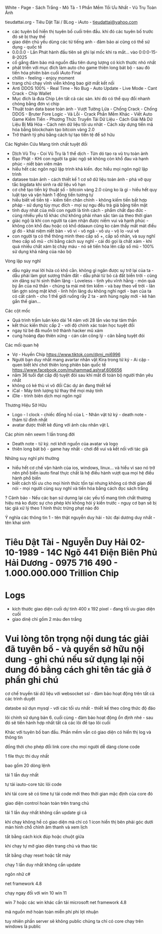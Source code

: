 ﻿White - Page - Sách Trắng - Mô Tả - 1 Phần Mềm Tối Ưu Nhất - Vũ Trụ Toàn Ảnh

tieudattai.org - Tiêu Dật Tài / BLog - iAuto - tieudattai@yahoo.com

+ các tuyên bố hiển thị tuyên bố cuối trên đầu. khi đó các tuyên bố trước đó sẽ bị thay thế
+ giao diện chủ yếu dùng các từ tiếng anh - đảm bảo ai cũng có thể sử dụng - quốc tế
+ 0.0.0.0 - Lần Phát hành đầu tiên sẽ ghi lại mốc khi ra mắt... vào 0:0:0-15-8-2025
+ cố gắng đảm bảo mã nguồn đầu tiên dung lượng có kích thước nhỏ nhất
+ phát triển với mục đích làm auto cho game thiên long bát bộ - sau đó tiến hóa phiên bản cuối iAuto Final
+ chillin - feeling - enjoy moment
+ trang chủ chạy vĩnh viễn không bao giờ mất kết nối
+ Anti DDOS 100% - Real Time - No Bug - Auto Update - Live Mode - Cant Crack - Chip Wallet
+ Mục đích là đưa Chip Lên tất cả các sàn. khi đó có thể quy đổi nhanh chóng bằng đơn vị chip
+ Thuật toán data base toàn ảnh - Vượt Tường Lửa - Chống Crack - Chống DDOS - Bruter Fore Logic - Vá Lỗi - Crack Phần Mềm Khác - Viết Auto Game Kiếm Tiền - Phương Thức Truyền Tải Dữ Liệu - Cách Giải Mã Dữ Liệu Bị Mã Hóa - Cách nén dữ liệu tối ưu nhât - Cách xây dựng tiền mã hóa bằng blockchain tạo bitcoin vàng 2.0
+ Trở thành tỷ phú bằng cách tự tạo tiền tệ để sở hữu

Các Nghiên Cứu Mang tính chất tuyệt đối
+ DỊch Vũ Trụ - Coi Vũ Trụ là 1 thể dịch - Từn dó tạo ra vũ trụ toàn ảnh
+ Đạo Phật - KHi con người ta giác ngộ sẽ không còn khổ đau và hạnh phúc - niết bàn viên mãn
+ hiểu hết các ngôn ngứ lập trình khả kiến. đọc hiểu mọi ngôn ngữ lập trình
+ datasee toàn ảnh - cách thiết kế 1 cơ sở dữ liệu toàn ảnh - phá vỡ quy tắc bigdata khi sinh ra dữ liệu vô hạn
+ cơ chế tạo tiền kỹ thuật số - bitcoin vàng 2.0 cũng ko là gì - hiểu hết quy luật tạo và vận hành 1 đồng tiền tương tự
+ hiểu biết về tiền tệ - kiếm tiền chân chính - không kiếm tiền bất hợp pháp - sử dụng tùy mục đích - mọi sự ngu đều trả giá bằng tiền mặt
+ tính duy nhát của mỗi con người là tính cách - phẩm chất đạo đức - cùng nhiều yếu tố khác chứ không phải nhan sắc tàn úa theo thời gian
+ giác ngộ là khi con người ta cảm nhận được niềm vui và hạnh phúc - không còn khổ đau hoặc có khổ ddaaun cũng ko cảm thấy mất mát điều gì đó - khái niệm niết bàn - vô vi - vô ngã - vô ưu - vô lo -vui vẻ
+ con người ta có thể thông minh theo cấp số +, cấp số nhân, và suy nghĩ theo cấp số mũ - chỉ bằng cách suy nghĩ - cái đó gọi là chất xám - khi quá nhiều chất xám bị chảy máu - nó sẽ tiến hóa lên cấp số mũ - 100% sử dụng khả năng của não bộ

Vòng lặp suy nghĩ
- dẫu ngày mai lời hứa có khô cằn. không gì ngăn được sự trở lại của ta - dẫu phải làm giọt sương thấm đất - dẫu phải từ bỏ cả đất biển trời - cũng xin dâng sự hi sinh thầm lặng - Loveless - tình yêu vĩnh hằng - món quà bý ẩn của nữ thần - chúng ta mải mê tìm kiếm - và bay theo về trời - lăn tăn gợn sóng mặt khơi - linh hồn lãng du không nghỉ ngơi - bạn của ta có cất cánh - cho 1 thế giới ruồng rẫy 2 ta - anh hùng ngày mới - kẻ hàn gắn thế gian...

Các cột mốc

- Quá trình trầm luân kéo dài 14 năm với 28 lần vào trại tâm thần
- kết thúc kiến thức cấp 2 - với độ chính xác toán học tuyệt đối
- ngay từ bé đã muốn trở thành hacker mũ xám
- cung hoàng đạo thiên xứng - cán cân công lý - cân bằng tuyệt đói

Các mối quan hệ
- Vợ - Huyền Chíp https://www.tiktok.com/@mi_mi6996
- Người bạn duy nhất mang avartar nhân vật Kira trong tử ký - Ai cập - quen biết khi chơi thiên long phiên bản quốc tế https://www.facebook.com/muhammad.ashraf.606656
- năm 36 tuổi đạt cấp độ tuyệt đói sau khi mất đi toàn bộ người thân yêu nhất
- không có kẻ thù vì vô đối
Các dự án đang thiết kế
- iCal - Máy tính lượng tử thay thế mọi máy tính
- iDle - trình biên dịch mọi ngôn ngữ

Thương Hiệu Sở Hữu
- Logo - l clock - chiếc đồng hồ của L - Nhân vật tử ký - death note - thám tử đỉnh nhất
- avatar được thiết kê đúng với ảnh cảu nhân vật L

Các phim nên xewm 1 lần trong đời
- Death note - tử ký. nơi khởi nguồn của avatar và logo
- thiên long bát bộ - game hay nhất - chơi để vui và kết nối với tác giả

Những suy nghĩ phi thường
- hiểu hết cơ chế vận hành của ios, windows, linux... và hiểu vì sao nó trở nên phổ biến iauto final thực chất là hệ điều hành vượt qua mọi hệ điều hành phổ biến
- biết cách tối ưu cho mọi hình thức tồn tại nhưng không có thời gian để nói - mọi người cùng suy nghĩ và tiến hóa bằng cách đọc sách trắng

? Cảnh báo - Nếu các bạn sử dụnng lại các yếu tố mang tính chất thương hiệu mà ko được sự cho phép khi không hỏi ý kiến trước - nguy cơ bạn sẽ bị tác giả xử lý theo 1 hình thức trừng phạt nào đó

Ý nghĩa các thông tin
1 - tên thật nguyễn duy hải - tức đại dương duy nhất - tên khai sinh

# Tiêu Dật Tài - Nguyễn Duy Hải 02-10-1989 - 14C Ngõ 441 Điện Biên Phủ Hải Dương - 0975 716 490 - 1.000.000.000 Trillion Chip

# Logs
+ kích thước giao diện cuối dự tính 400 x 192 pixel - đang tối ưu giao diện cuối
+ giao dinệ chỉ gồm 2 màu đen trắng

# Vui lòng tôn trọng nội dung tác giải đã tuyên bố - và quyền sở hữu nội dung - ghi chú nếu sử dụng lại nội dung đó bằng cách ghi tên tác giả ở phần ghi chú

cơ chế truyền tải dữ liệu với websocket ssl - đảm bảo hoạt động trên tất cả các trình duyệt

datasbe sử dụn mysql - với các tối ưu nhất - thiết kế theo công thức độ đáo

lõi chính sử dụng bản 6. cuối cùng - đảm bảo hoạt động ổn định nhé - sau đó sẽ tiến hành hợp nhất tất cả các lõi để tạo lõi cuối

Khác với tuyên bố ban đầu. Phần mềm vẫn có giao diện có hiển thị log và thông tin

đồng thời cho phép đổi link core cho mọi người dễ dàng clone code

1 file thực thi duy nhất

bao gồm 20 dòng lệnh

tải 1 lần duy nhất

tự tải iauto-core tức lõi code

khi tải core sẽ có time tự tải code mới theo thời gian mặc định của core đó

giao diện control hoàn toàn trên trang chủ

tải 1 lần duy nhất không cần update gì cả

khi chạy không hề có giao diện mà chỉ có 1 icon hiển thị bên phải góc dưới màn hình chỗ chỉnh âm thanh và xem lịch


tắt bằng cách kick đúp hoặc chuột giữa

khi chạy tự mở giao diện trang chủ và thao tác

tắt bằng chạy reset hoặc tắt máy

chạy 1 lần duy nhất không cần update

ngôn nhữ c#

net framework 4.8

chạy ngay đối với win 10 win 11

win 7 hoặc các win khác cần tải microsoft net framework 4.8

mã nguồn mở hoàn toàn miễn phí phi lợi nhuận

tuy nhiên phần server sẽ không public chúng ta chỉ có core chạy trên windows là public
